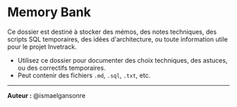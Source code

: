 # Memory Bank

Ce dossier est destiné à stocker des mémos, des notes techniques, des scripts SQL temporaires, des idées d'architecture, ou toute information utile pour le projet Invetrack.

- Utilisez ce dossier pour documenter des choix techniques, des astuces, ou des correctifs temporaires.
- Peut contenir des fichiers `.md`, `.sql`, `.txt`, etc.

---

**Auteur :** @ismaelgansonre 